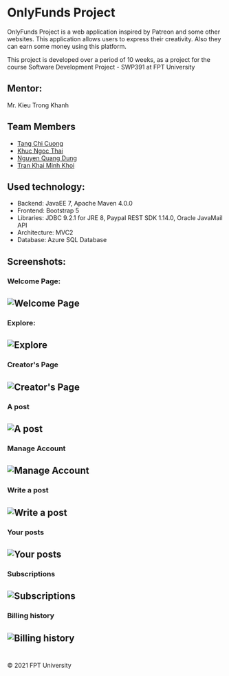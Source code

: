 # OnlyFunds Project

OnlyFunds Project is a web application inspired by Patreon and some other websites. This application allows users to express their creativity.
Also they can earn some money using this platform.
<br>

This project is developed over a period of 10 weeks, as a project for the course Software Development Project - SWP391 at FPT University

## Mentor: 
Mr. Kieu Trong Khanh

## Team Members
- [Tang Chi Cuong](https://www.facebook.com/chicuong.tang.9022)
- [Khuc Ngoc Thai](https://www.facebook.com/khucngocthai)
- [Nguyen Quang Dung](https://www.facebook.com/Aeterna212)
- [Tran Khai Minh Khoi](https://www.facebook.com/profile.php?id=100013237866089)

## Used technology:
- Backend: JavaEE 7, Apache Maven 4.0.0
- Frontend: Bootstrap 5
- Libraries: JDBC 9.2.1 for JRE 8, Paypal REST SDK 1.14.0, Oracle JavaMail API
- Architecture: MVC2
- Database: Azure SQL Database

## Screenshots:
### Welcome Page:
![Welcome Page](https://user-images.githubusercontent.com/77531153/127980839-0a046a8b-afab-4d0b-b693-9979e15d83ac.png)
----
### Explore:
![Explore](https://user-images.githubusercontent.com/77531153/127981053-3f7f653c-3a1c-4411-baad-8ee17161d651.png)
----
### Creator's Page
![Creator's Page](https://user-images.githubusercontent.com/77531153/127980964-0eab49e1-336b-4982-ac1f-97ffdbf9506b.png)
----
### A post
![A post](https://user-images.githubusercontent.com/77531153/127981270-8d04ec54-d505-450e-9f8a-2b3b45e6f3a4.png)
----
### Manage Account
![Manage Account](https://user-images.githubusercontent.com/77531153/127981552-e21f1220-8e4c-4c8c-8627-0303b474f35f.png)
----
### Write a post
![Write a post](https://user-images.githubusercontent.com/77531153/127981631-2afe6b13-69c0-4da8-a0fc-c5ff2c05d70e.png)
----
### Your posts
![Your posts](https://user-images.githubusercontent.com/77531153/127981143-94e99b5c-363e-466f-9d62-2eae69b56fae.png)
----
### Subscriptions
![Subscriptions](https://user-images.githubusercontent.com/77531153/127981346-25c09edf-0b43-4043-991a-3f8c0be70b0b.png)
----
### Billing history
![Billing history](https://user-images.githubusercontent.com/77531153/127981412-597b0df3-d68b-448c-a2bd-8d6a3797d3ef.png)
<br><br>
----

© 2021 FPT University
